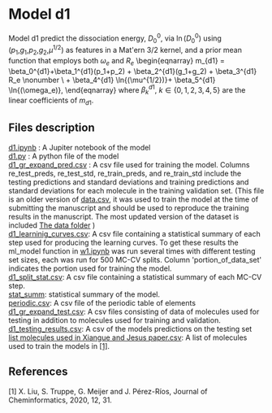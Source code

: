 # Model d1
Model d1 predict the dissociation energy, $D_0^0$, via $\ln(D_0^0)$ using  ($p_1$,$g_1$,$p_2$,$g_2$,$\mu^{1/2}$) as features in a Mat\'ern 3/2 kernel, and a prior mean function that employs both $\omega_e$ and $R_e$
\begin{eqnarray}
    m_{d1} = \beta_0^{d1}+\beta_1^{d1}(p_1+p_2) + \beta_2^{d1}(g_1+g_2) + \beta_3^{d1} R_e \nonumber \\
    + \beta_4^{d1} \ln{(\mu^{1/2})}+ \beta_5^{d1} \ln{(\omega_e)},
\end{eqnarray}
where $\beta_k^{d1}$, $k \in \{0,1,2,3,4,5\}$ are the linear coefficients of $m_{d1}$.
## Files description 
[d1.ipynb](https://github.com/Mahmoud-Ibrahim-Mamrstein/Spectroscopic-constants-from-atomic-properties/blob/675a7ef80706594b614d08ff2983706efb1f9aab/d1/d1.ipynb) : A Jupiter notebook of the model\
[d1.py](https://github.com/Mahmoud-Ibrahim-Mamrstein/Spectroscopic-constants-from-atomic-properties/blob/675a7ef80706594b614d08ff2983706efb1f9aab/d1/d1.py) : A python file of the model\
[d1_gr_expand_pred.csv](https://github.com/Mahmoud-Ibrahim-Mamrstein/Spectroscopic-constants-from-atomic-properties/blob/675a7ef80706594b614d08ff2983706efb1f9aab/d1/d1_gr_expand_pred.csv) : A csv file used for training the model. Columns re_test_preds, re_test_std, re_train_preds, and re_train_std include the testing predictions and standard deviations and training predictions and standard deviations for each molecule in the training validation set. (This file is an older version of  [data.csv](https://github.com/Mahmoud-Ibrahim-Mamrstein/Spectroscopic-constants-from-atomic-properties/blob/560feedb6e0468d7400730de19a6d2ab31d2adac/data/data.csv), it was used to train the model at the time of submitting the manuscript and should be used to reproduce the training results in the manuscript. The most updated version of the dataset is included [The data folder](https://github.com/Mahmoud-Ibrahim-Mamrstein/Spectroscopic-constants-from-atomic-properties/tree/6ec4a08f434a5dc0ae38345fc155a10db0b5ff49/data) )\
[d1_learninig_curves.csv](https://github.com/Mahmoud-Ibrahim-Mamrstein/Spectroscopic-constants-from-atomic-properties/blob/19d4c9834a2bb9521bcfde277eb46e59ded7ae3a/d1/d1_learning_curves.csv): A csv file containing a statistical summary of each step used for producing the learning curves. To get these results the ml_model function in [w1.ipynb](https://github.com/Mahmoud-Ibrahim-Mamrstein/Spectroscopic-constants-from-atomic-properties/blob/675a7ef80706594b614d08ff2983706efb1f9aab/d1/d1.ipynb) was run several times with different testing set sizes, each was run for 500 MC-CV splits. Column 'portion_of_data_set' indicates the portion used for training the model. \
[d1_split_stat.csv](https://github.com/Mahmoud-Ibrahim-Mamrstein/Spectroscopic-constants-from-atomic-properties/blob/9ba61b3b2dad50f9deddf955f9303b0adc310fae/d1/d1_split_stat.csv): A csv file containing a statistical summary of each MC-CV step.\
[stat_summ](https://github.com/Mahmoud-Ibrahim-Mamrstein/Spectroscopic-constants-from-atomic-properties/blob/b4a0b821ac4d3341ebb8f74178527c816e036641/d1/stat_summ.csv): statistical summary of the model.\
[periodic.csv](https://github.com/Mahmoud-Ibrahim-Mamrstein/Spectroscopic-constants-from-atomic-properties/blob/cb121f56b411820aee8c37a67363ad192c939044/d1/peridic.csv): A csv file of the periodic table of elements\
[d1_gr_expand_test.csv](https://github.com/Mahmoud-Ibrahim-Mamrstein/Spectroscopic-constants-from-atomic-properties/blob/03fb8e821479dfc6c13eb2018370bd2f914d6de6/d1/d1_gr_expand_test.csv): A csv files consisting of data of molecules used for testing in addition to molecules used for training and validation.\
[d1_testing_results.csv](https://github.com/Mahmoud-Ibrahim-Mamrstein/Spectroscopic-constants-from-atomic-properties/blob/1eb8c5f0ff5f28c88635ce23f0bec026340aadbe/d1/d1_testing_results.csv): A csv of the models predictions on the testing set\
[list molecules used in Xiangue and Jesus paper.csv](https://github.com/Mahmoud-Ibrahim-Mamrstein/Spectroscopic-constants-from-atomic-properties/blob/9041f8a5e3190998c0a8db29c5ffac11ad53a9fa/d1/list%20of%20molecules%20used%20in%20Xiangue%20and%20Jesus%20paper.csv): A list of molecules used to train the models in [[1]](#1).

## References
<a id="1">[1]</a> 
X. Liu, S. Truppe, G. Meijer and J. Pérez-Ríos, Journal of
Cheminformatics, 2020, 12, 31.
